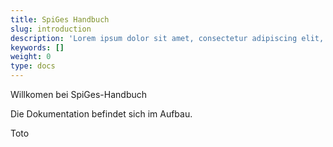 ```yaml
---
title: SpiGes Handbuch
slug: introduction
description: 'Lorem ipsum dolor sit amet, consectetur adipiscing elit, sed do eiusmod tempor incididunt ut labore et dolore magna aliqua.'
keywords: []
weight: 0
type: docs
---
```


Willkomen bei SpiGes-Handbuch

Die Dokumentation befindet sich im Aufbau.

Toto
